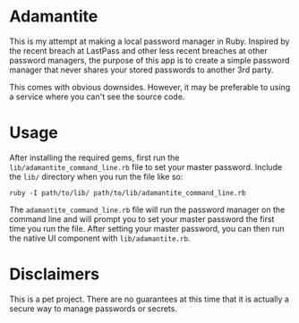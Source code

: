 # Adamantite

This is my attempt at making a local password manager in Ruby. Inspired by the recent breach at
LastPass and other less recent breaches at other password managers, the purpose of this app is
to create a simple password manager that never shares your stored passwords to another 3rd party.

This comes with obvious downsides. However, it may be preferable to using a service where you
can't see the source code.

# Usage

After installing the required gems, first run the `lib/adamantite_command_line.rb` file to
set your master password. Include the `lib/` directory when you run the file like so:

```
ruby -I path/to/lib/ path/to/lib/adamantite_command_line.rb
```

The `adamantite_command_line.rb` file will run the password manager on the command line and will
prompt you to set your master password the first time you run the file. After setting your master
password, you can then run the native UI component with `lib/adamantite.rb`.

# Disclaimers

This is a pet project. There are no guarantees at this time that it is actually a secure way to
manage passwords or secrets.